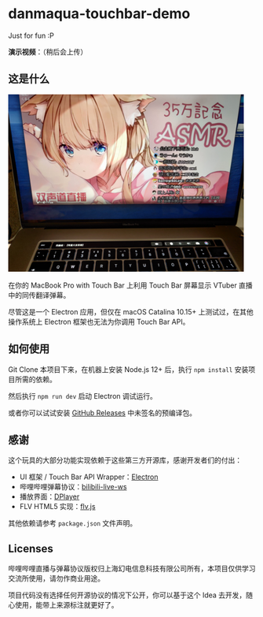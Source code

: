 danmaqua-touchbar-demo
======

Just for fun :P

**演示视频**：（稍后会上传）

## 这是什么

<img src="./.github/preview.jpg" width="480"></img>

在你的 MacBook Pro with Touch Bar 上利用 Touch Bar 屏幕显示 VTuber 直播中的同传翻译弹幕。

尽管这是一个 Electron 应用，但仅在 macOS Catalina 10.15+ 上测试过，在其他操作系统上 Electron 框架也无法为你调用 Touch Bar API。

## 如何使用

Git Clone 本项目下来，在机器上安装 Node.js 12+ 后，执行 `npm install` 安装项目所需的依赖。

然后执行 `npm run dev` 启动 Electron 调试运行。

或者你可以试试安装 [GitHub Releases](https://github.com/danmaqua/danmaqua-touchbar-demo/releases) 中未签名的预编译包。

## 感谢

这个玩具的大部分功能实现依赖于这些第三方开源库，感谢开发者们的付出：

- UI 框架 / Touch Bar API Wrapper：[Electron](https://github.com/electron/electron)
- 哔哩哔哩弹幕协议：[bilibili-live-ws](https://github.com/simon300000/bilibili-live-ws)
- 播放界面：[DPlayer](https://github.com/MoePlayer/DPlayer)
- FLV HTML5 实现：[flv.js](https://github.com/Bilibili/flv.js)

其他依赖请参考 `package.json` 文件声明。

## Licenses

哔哩哔哩直播与弹幕协议版权归上海幻电信息科技有限公司所有，本项目仅供学习交流所使用，请勿作商业用途。

项目代码没有选择任何开源协议的情况下公开，你可以基于这个 Idea 去开发，随心使用，能带上来源标注就更好了。
